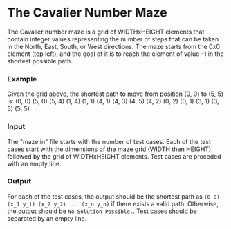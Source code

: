 # The Cavalier Number Maze

The Cavalier number maze is a grid of WIDTHxHEIGHT elements that contain integer values representing the number of steps that can be taken in the North, East, South, or West directions. The maze starts from the 0x0 element (top left), and the goal of it is to reach the element of value -1 in the shortest possible path.

### Example


Given the grid above, the shortest path to move from position (0, 0) to (5, 5) is:
(0, 0) (5, 0) (5, 4) (1, 4) (1, 1) (4, 1) (4, 3) (4, 5) (4, 2) (0, 2) (0, 1) (3, 1) (3, 5) (5, 5)

### Input
The "maze.in" file starts with the number of test cases. Each of the test cases start with the dimensions of the maze grid (WIDTH then HEIGHT), followed by the grid of WIDTHxHEIGHT elements. Test cases are preceded with an empty line.

### Output
For each of the test cases, the output should be the shortest path as `(0 0) (x_1 y_1) (x_2 y_2) ... (x_n y_n)` if there exists a valid path. Otherwise, the output should be `No Solution Possible.`. Test cases should be separated by an empty line.
